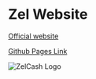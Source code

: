 # Zel Website

[Official website](https://zel.cash)

[Github Pages Link](https://zelcash.github.io/zel.cash/)


![ZelCash Logo](https://github.com/zelcash/zel.cash/blob/master/img/Zel-Txt.svg)
